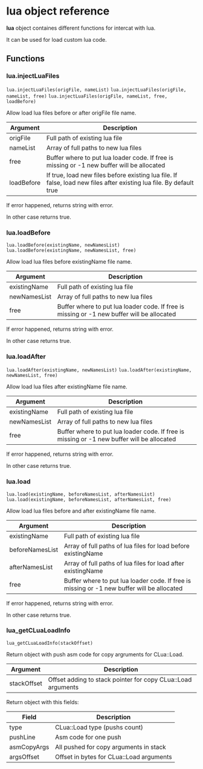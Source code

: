 # **lua** object reference

**lua** object containes different functions for intercat with lua.

It can be used for load custom lua code.

## Functions

### lua.injectLuaFiles

``lua.injectLuaFiles(origFile, nameList)``
``lua.injectLuaFiles(origFile, nameList, free)``
``lua.injectLuaFiles(origFile, nameList, free, loadBefore)``

Allow load lua files before or after origFile file name.

| Argument  | Description |
| --------  | ----------- |
| origFile  | Full path of existing lua file |
| nameList  | Array of full paths to new lua files |
| free      | Buffer where to put lua loader code. If free is missing or -1 new buffer will be allocated |
| loadBefore | If true, load new files before existing lua file. If false, load new files after existing lua file. By default true |

If error happened, returns string with error.

In other case returns true.

### lua.loadBefore

``lua.loadBefore(existingName, newNamesList)``
``lua.loadBefore(existingName, newNamesList, free)``

Allow load lua files before existingName file name.

| Argument  | Description |
| --------  | ----------- |
| existingName | Full path of existing lua file |
| newNamesList | Array of full paths to new lua files |
| free         | Buffer where to put lua loader code. If free is missing or -1 new buffer will be allocated |

If error happened, returns string with error.

In other case returns true.

### lua.loadAfter

``lua.loadAfter(existingName, newNamesList)``
``lua.loadAfter(existingName, newNamesList, free)``

Allow load lua files after existingName file name.

| Argument  | Description |
| --------  | ----------- |
| existingName | Full path of existing lua file |
| newNamesList | Array of full paths to new lua files |
| free         | Buffer where to put lua loader code. If free is missing or -1 new buffer will be allocated |

If error happened, returns string with error.

In other case returns true.

### lua.load

``lua.load(existingName, beforeNamesList, afterNamesList)``
``lua.load(existingName, beforeNamesList, afterNamesList, free)``

Allow load lua files before and after existingName file name.

| Argument  | Description |
| --------  | ----------- |
| existingName | Full path of existing lua file |
| beforeNamesList | Array of full paths of lua files for load before existingName |
| afterNamesList | Array of full paths of lua files for load after existingName |
| free         | Buffer where to put lua loader code. If free is missing or -1 new buffer will be allocated |

If error happened, returns string with error.

In other case returns true.

### lua_getCLuaLoadInfo

``lua_getCLuaLoadInfo(stackOffset)``

Return object with push asm code for copy argruments for CLua::Load.

| Argument  | Description |
| --------  | ----------- |
| stackOffset | Offset adding to stack pointer for copy CLua::Load arguments |

Return object with this fields:

| Field     | Description |
| --------  | ----------- |
| type      | CLua::Load type (pushs count) |
| pushLine  | Asm code for one push         |
| asmCopyArgs | All pushed for copy arguments in stack |
| argsOffset | Offset in bytes for CLua::Load arguments |
